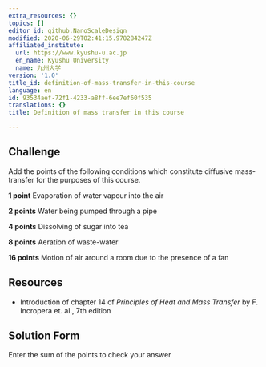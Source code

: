 ```yaml
---
extra_resources: {}
topics: []
editor_id: github.NanoScaleDesign
modified: 2020-06-29T02:41:15.978284247Z
affiliated_institute:
  url: https://www.kyushu-u.ac.jp
  en_name: Kyushu University
  name: 九州大学
version: '1.0'
title_id: definition-of-mass-transfer-in-this-course
language: en
id: 93534aef-72f1-4233-a8ff-6ee7ef60f535
translations: {}
title: Definition of mass transfer in this course

---
```


## Challenge
Add the points of the following conditions which constitute diffusive mass-transfer for the purposes of this course.

**1 point** Evaporation of water vapour into the air

**2 points** Water being pumped through a pipe

**4 points** Dissolving of sugar into tea

**8 points** Aeration of waste-water

**16 points** Motion of air around a room due to the presence of a fan

## Resources

- Introduction of chapter 14 of *Principles of Heat and Mass Transfer* by F. Incropera et. al., 7th edition


## Solution Form
Enter the sum of the points to check your answer
